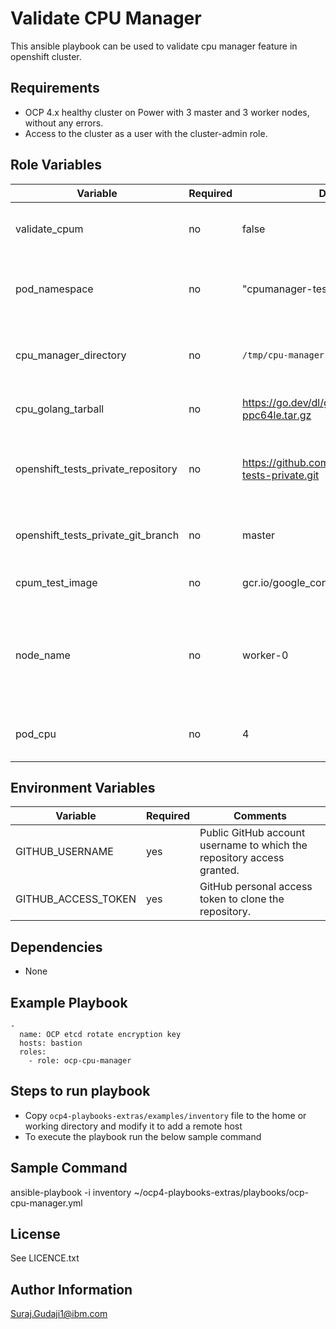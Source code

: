 Validate CPU Manager
=========
This ansible playbook can be used to validate cpu manager feature in openshift cluster.  


 
Requirements
------------

- OCP 4.x healthy cluster on Power with 3 master and 3 worker nodes, without any errors.
- Access to the cluster as a user with the cluster-admin role.


Role Variables
--------------

| Variable                                   | Required | Default                                                                              | Comments                                                                                                                       |
|--------------------------------------------|----------|--------------------------------------------------------------------------------------|--------------------------------------------------------------------------------------------------------------------------------|
| validate_cpum                            | no       | false                                                                                | Set it to true to run this playbook                                                                                            |
| pod_namespace                    | no       | "cpumanager-test"                                                                               | Namespace where  cpu manager test pods are created                                                                                                      |
| cpu_manager_directory                          | no       | `/tmp/cpu-manager-test-logs`                                                                       | Working directory for cpu manager tests                                                                                         |
| cpu_golang_tarball                     | no       | https://go.dev/dl/go1.24.1.linux-ppc64le.tar.gz                                      | HTTPS URL for golang tarball                                                                                                   |
| openshift_tests_private_repository | no       | https://github.com/openshift/openshift-tests-private.git                             | Github repository for openshift tests private                                                                                  |
| openshift_tests_private_git_branch | no       | master                                                                               | Git branch for the openshift repo                                                                                              |
| cpum_test_image                         | no       | gcr.io/google_containers/pause:3.2                                          | Test image to deploy test pod                                                                                                |
| node_name                         | no       | worker-0                                          | Node where the cpu manager test pods will be created pod                                                                                                |
| pod_cpu                         | no       | 4                                          | CPU allocated to the test pods                                                                                                |

Environment Variables
---------------------

| Variable             | Required       | Comments                                                                |
|----------------------|----------------|--------------------------------------------                             |
| GITHUB_USERNAME      | yes            | Public GitHub account username to which the repository access granted.  |
| GITHUB_ACCESS_TOKEN  | yes            | GitHub personal access token to clone the repository.                   |

Dependencies
------------

 - None
 
Example Playbook
----------------
```
-
  name: OCP etcd rotate encryption key
  hosts: bastion
  roles:
    - role: ocp-cpu-manager
```

Steps to run playbook
----------------------

 - Copy `ocp4-playbooks-extras/examples/inventory` file to the home or working directory and modify it to add a remote host
 - To execute the playbook run the below sample command

Sample Command
---------------

ansible-playbook -i inventory ~/ocp4-playbooks-extras/playbooks/ocp-cpu-manager.yml

License
-------

See LICENCE.txt

Author Information
------------------

Suraj.Gudaji1@ibm.com

